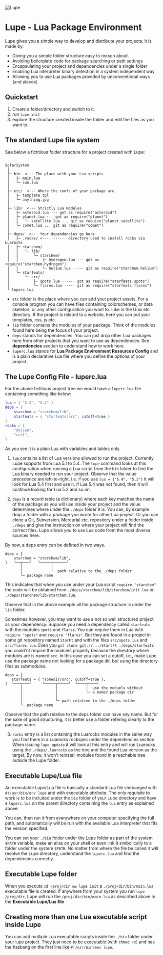 ![Lupe](https://repository-images.githubusercontent.com/531184514/5f2c2dc3-2d34-41d7-9fce-681a68a66ff1)

Lupe - Lua Package Environment
==============================

Lupe gives you a simple way to develop and distribute your projects.
It is made by:

* Giving you a simple folder structure easy to reason about.
* Avoiding boilerplate code for package searching or path settings
* Encapsulating your project and dependencies under a single folder
* Enabling Lua interpreter binary detection in a system independent way
* Allowing you to use Lua packages provided by unconventional ways (and places)


Quickstart
----------

1. Create a folder/directory and switch to it.
2. run `lupe init`
3. explore the structure created inside the folder and
   edit the files as you want to.


The standard Lupe file system
------------------------------

See below a fictitious folder structure for a project created with Lupe:
```

SolarSystem
 │
 ├─ bin  <··· The place with your Lua scripts
 │   ├─ main.lua
 │   ╰─ sun.lua
 │
 ├─ etc/  <··· Where the confs of your package are
 │   ├─ template.tpl
 │   ╰─ anything.jpg
 │
 ├─ lib/  <··· Strictly Lua modules
 │   ├─ asteroid.lua ··· got as require("asteroid")
 │   ├─ planet.lua ··· got as require("planet")
 │   │   ╰─ satellite.lua ... git as require("planet.satellite")
 │   ╰─ comet.lua ... git as require("comet")
 │
 ├─ deps/  <··· Your dependencies go here
 │   ├─ .rocks/ <··········· directory used to install rocks via Luarocks
 │   ├─ starchem/
 │   │   ╰─ lib/
 │   │       ╰─ starchem/
 │   │           ├─ hydrogen.lua ··· got as require("starchem.hydrogen")
 │   │           ╰─ helium.lua ····· git as require("starchem.helium")
 │   ╰─ starfeats/
 │       ╰─ src/
 │           ├─ spots.lua ······ got as require("starfeats.spots")
 │           ╰─ flares.lua ····· git as require("starfeats.flares")
 ╰ luperc.lua
```

* `etc` folder is the place where you can add yout project assets. For a console
program you can have files containing colorschemes, or data skeleton, or any
other configuration you want to. Like in the Unix etc directory. If the project
is related to a website, here you can put your templates, css, js etc.
* `lib` folder contains the modules of your package. Think of the modules found
here being the focus of your project.
* `deps` stands for dependencies. You can just drop other Lua packages here from
other projects that you want to use as dependencies. See **dependencies**
section to understand how to work here.
* `luperc.lua` stands for **Lua Package Environment Resources Config** and is
a plain declarative Lua file where you define the options of your project.

The Lupe Config File - luperc.lua
---------------------------------

For the above fictitious project tree we would have a `luperc.lua` file containing
something like below:

```Lua
lua = { "5.2", "5.3" }
deps = {
    starchem = "starchem/lib",
    starfeats = { "starfeats/src", cutoff=true }
}
rocks = {
    "dkjson",
    "curl",
}
```

As you see it is a plain Lua with variables and tables only.

1. `lua` contains a list of Lua versions allowed to run the project. Currently
Lupe supports from Lua 5.1 to 5.4. The `lupe` command looks at this configuration
when running a Lua script from the `bin` folder to find the Lua binary needed
to run your project. Observe that the value precedence are left-to-right, i.e.
if you use `lua = {"5.4", "5.2"}` it will look for Lua 5.4 first and use it.
If Lua 5.4 was not found, then it will continue looking for Lua 5.2 and so on.

2. `deps` is a record table (a dictionary) where each key matches the name of
the package as you will use inside your project and the value determines where
under the `./deps` folder it is. You can, by example drop a folder with a
package you wrote for other Lua project. Or you can clone a Git, Subversion,
Mercurial etc. repository under a folder inside `./deps` and give the instruction
on where your project will find the correct files. Lupe allows you to use Lua
code from the most diverse sources here.

By now, a deps entry can be defined in two ways.

    deps = {
        starchem = "starchem/lib",
    }   ╰──┬───╯   ╰─────┬──────╯
           │             │
           │             ╰─ path relative to the ./deps folder
           ╰─ package name

This indicates that when you use under your Lua script `require "starchem"` the
code will be obtained from `./deps/starchem/lib/starchem/init.lua` or
`./deps/starchem/lib/starchem.lua`.

Observe that in the above example all the package structure is under the `lib`
folder.

Sometimes however, you may want to use a not so well structured project as your
dependency. Suppose you need a dependency called `starfeats` with the modules
`spots` and `flares`. You can require them in Lua with `require "spots"` and
`require "flares"`. But they are found in a project in some git repository named
`StarFt` and with the files `src/spots.lua` and `src/flares.lua`. Even you
`git clone git://.../StartFt ./deps/starfeats` you could'nt require the modules
properly because the directory where modules are is named `src`. In this case
you can set a cutoff, i.e., make Lupe use the package name not looking for a
package dir, but using the directory files as submodules.

    deps = {
       starfeats = { "somedir/src", cutoff=true },
    }  ╰───┬───╯     ╰─────┬─────╯  ╰────┬────╯
           │               │             │  use the moduels without
           │               │             ╰─ a named package dir
           │               │
           │               ╰─ path relative to the ./deps folder
           ╰─ package name

Observe that the path relative to the deps folder can have any name. But for the
sake of good structuring, it is better use a folder refering clearly to the
package name.

3. `rocks` entry is a list containing the Luarocks modules in the same way you
find them in a Luarocks rockspec under the dependencies section. When issuing
`lupe update` it will look at this entry and will run Luarocks using the
`./deps/.luarocks` as the tree and the found Lua version as the target. By now,
it won't reinstall modules found in a reachable tree outside the Lupe folder.


Executable Lupe/Lua file
------------------------

An executable Lupe/Lua file is basically a standard Lua file shebanged with
`#!/usr/bin/env lupe` and with executable attribute. The only requisite to
work is to be included under the `bin` folder of your Lupe directory and have
a `luperc.lua` on the parent directory containing the `lua` entry as explained
above.

You can, then run it from everywhere on your computer specifying the full path,
and automatically will be run with the available Lua interpreter that fits the
version specified.

You can set your `./bin` folder under the Lupe folder as part of the system
`$PATH` variable, make an alias on your shell or even link it simbolically to
a folder under the system `$PATH`. No matter from where the file be called it
will resolve the Lupe directory, understand the `luperc.lua` and find the
dependencies correctly.


Executable Lupe folder
-----------------------

When you execute `cd /proj/dir && lupe init` a `./proj/dir/bin/main.lua`
executable file is created. If anywhere from your system you run 
`lupe /proj/dir`, Lupe will run the `/proj/dir/bin/main.lua` as described above
in the **Executable Lupe/Lua file**


Creating more than one Lua executable script inside Lupe
---------------------------------------------------------

You can add multiple Lua executable scripts inside the `./bin` folder under
your lupe project. They just need to be executable (with `chmod +x`) and
has the hasbang on the first line like `#!/usr/bin/env lupe`.




